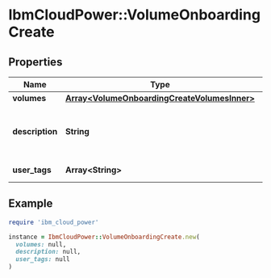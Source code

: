 # IbmCloudPower::VolumeOnboardingCreate

## Properties

| Name | Type | Description | Notes |
| ---- | ---- | ----------- | ----- |
| **volumes** | [**Array&lt;VolumeOnboardingCreateVolumesInner&gt;**](VolumeOnboardingCreateVolumesInner.md) |  |  |
| **description** | **String** | Description of the volume onboarding operation | [optional] |
| **user_tags** | **Array&lt;String&gt;** | List of user tags | [optional] |

## Example

```ruby
require 'ibm_cloud_power'

instance = IbmCloudPower::VolumeOnboardingCreate.new(
  volumes: null,
  description: null,
  user_tags: null
)
```

